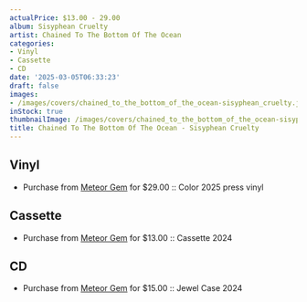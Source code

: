 ```yaml
---
actualPrice: $13.00 - 29.00
album: Sisyphean Cruelty
artist: Chained To The Bottom Of The Ocean
categories:
- Vinyl
- Cassette
- CD
date: '2025-03-05T06:33:23'
draft: false
images:
- /images/covers/chained_to_the_bottom_of_the_ocean-sisyphean_cruelty.jpg
inStock: true
thumbnailImage: /images/covers/chained_to_the_bottom_of_the_ocean-sisyphean_cruelty-thumb.jpg
title: Chained To The Bottom Of The Ocean - Sisyphean Cruelty
---
```


## Vinyl
* Purchase from [Meteor Gem](https://meteor-gem.com/products/chained-to-the-bottom-of-the-ocean-sisyphean-cruelty-lp) for $29.00 :: Color 2025 press vinyl
## Cassette
* Purchase from [Meteor Gem](https://meteor-gem.com/products/chained-to-the-bottom-of-the-ocean-sisyphean-cruelty-cassette) for $13.00 :: Cassette 2024
## CD
* Purchase from [Meteor Gem](https://meteor-gem.com/products/chained-to-the-bottom-of-the-ocean-sisyphean-cruelty-cd) for $15.00 :: Jewel Case 2024
